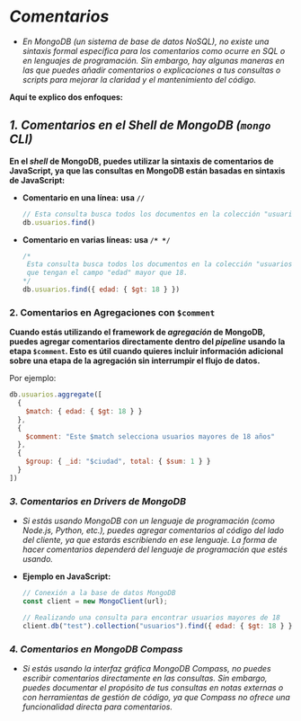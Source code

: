 <!-- Autor: Daniel Benjamin Perez Morales -->
<!-- GitHub: https://github.com/DanielPerezMoralesDev13 -->
<!-- Correo electrónico: danielperezdev@proton.me -->

# ***Comentarios***

- *En MongoDB (un sistema de base de datos NoSQL), no existe una sintaxis formal específica para los comentarios como ocurre en SQL o en lenguajes de programación. Sin embargo, hay algunas maneras en las que puedes añadir comentarios o explicaciones a tus consultas o scripts para mejorar la claridad y el mantenimiento del código.*

**Aquí te explico dos enfoques:**

## ***1. Comentarios en el Shell de MongoDB (`mongo` CLI)***

**En el *shell* de MongoDB, puedes utilizar la sintaxis de comentarios de JavaScript, ya que las consultas en MongoDB están basadas en sintaxis de JavaScript:**

- **Comentario en una línea:** **usa `//`**
  
  ```javascript
  // Esta consulta busca todos los documentos en la colección "usuarios"
  db.usuarios.find()
  ```

- **Comentario en varias líneas:** **usa `/* */`**
  
  ```javascript
  /*
   Esta consulta busca todos los documentos en la colección "usuarios"
   que tengan el campo "edad" mayor que 18.
  */
  db.usuarios.find({ edad: { $gt: 18 } })
  ```

### **2. Comentarios en Agregaciones con `$comment`**

**Cuando estás utilizando el framework de *agregación* de MongoDB, puedes agregar comentarios directamente dentro del *pipeline* usando la etapa `$comment`. Esto es útil cuando quieres incluir información adicional sobre una etapa de la agregación sin interrumpir el flujo de datos.**

Por ejemplo:

```javascript
db.usuarios.aggregate([
  {
    $match: { edad: { $gt: 18 } }
  },
  {
    $comment: "Este $match selecciona usuarios mayores de 18 años"
  },
  {
    $group: { _id: "$ciudad", total: { $sum: 1 } }
  }
])
```

### ***3. Comentarios en Drivers de MongoDB***

- *Si estás usando MongoDB con un lenguaje de programación (como Node.js, Python, etc.), puedes agregar comentarios al código del lado del cliente, ya que estarás escribiendo en ese lenguaje. La forma de hacer comentarios dependerá del lenguaje de programación que estés usando.*

- **Ejemplo en JavaScript:**
  
  ```javascript
  // Conexión a la base de datos MongoDB
  const client = new MongoClient(url);

  // Realizando una consulta para encontrar usuarios mayores de 18
  client.db("test").collection("usuarios").find({ edad: { $gt: 18 } });
  ```

### ***4. Comentarios en MongoDB Compass***

- *Si estás usando la interfaz gráfica MongoDB Compass, no puedes escribir comentarios directamente en las consultas. Sin embargo, puedes documentar el propósito de tus consultas en notas externas o con herramientas de gestión de código, ya que Compass no ofrece una funcionalidad directa para comentarios.*
